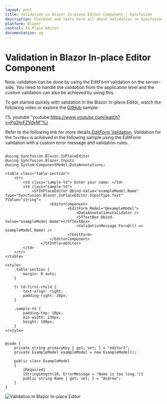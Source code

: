 ```yaml
---
layout: post
title: Validation in Blazor In-place Editor Component | Syncfusion
description: Checkout and learn here all about Validation in Syncfusion Blazor In-place Editor component and more.
platform: Blazor
control: In Place Editor 
documentation: ug
---
```


# Validation in Blazor In-place Editor Component

Now, validation can be done by using the EditForm validation on the server-side. You need to handle the validation from the application level and the custom validation can also be achieved by using this.

To get started quickly with validation in the Blazor In-place Editor, watch the following video or explore the [GitHub](https://github.com/SyncfusionExamples/how-to-validate-a-textbox-in-blazor-in-place-editor-component) sample:

{% youtube "youtube:https://www.youtube.com/watch?v=Pg3hrFZVdyM"%}

Refer to the following link for more details,[EditForm Validation](https://learn.microsoft.com/en-us/aspnet/core/blazor/forms-and-input-components?view=aspnetcore-5.0). Validation for the `TextBox` is achieved in the following sample using the EditForm validation with a custom error message and validation rules.

```cshtml

@using Syncfusion.Blazor.InPlaceEditor
@using Syncfusion.Blazor.Inputs
@using System.ComponentModel.DataAnnotations;

<table class="table-section">
    <tr>
        <td class="sample-td"> Enter your name: </td>
        <td class="sample-td">
            <SfInPlaceEditor @bind-Value="exampleModel.Name" Type="Syncfusion.Blazor.InPlaceEditor.InputType.Text"  TValue="string">
                    <EditorComponent>
                            <EditForm Model="@exampleModel">
                                <DataAnnotationsValidator />
                                <SfTextBox @bind-Value="exampleModel.Name"></SfTextBox>
                                <ValidationMessage For=@(() => exampleModel.Name) />
                            </EditForm>
                    </EditorComponent>
                </SfInPlaceEditor>
        </td>
    </tr>
</table>

<style>
    .table-section {
        margin: 0 auto;
    }

    tr td:first-child {
        text-align: right;
        padding-right: 20px;
    }

    .sample-td {
        padding-top: 10px;
        min-width: 230px;
        height: 100px;
    }
</style>


@code {
    private string primaryKey { get; set; } = "editor1";
    private ExampleModel exampleModel = new ExampleModel();

    public class ExampleModel
    {
        [Required]
        [StringLength(10, ErrorMessage = "Name is too long.")]
        public string Name { get; set; } = "Andrew";
    }
}
```


![Validation in Blazor In-place Editor](./images/blazor-inplace-editor-validation.png)